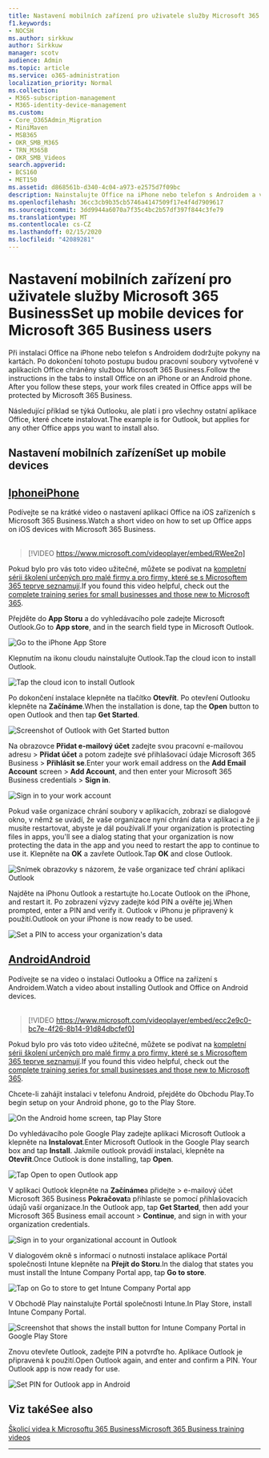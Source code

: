 ```yaml
---
title: Nastavení mobilních zařízení pro uživatele služby Microsoft 365 Business
f1.keywords:
- NOCSH
ms.author: sirkkuw
author: Sirkkuw
manager: scotv
audience: Admin
ms.topic: article
ms.service: o365-administration
localization_priority: Normal
ms.collection:
- M365-subscription-management
- M365-identity-device-management
ms.custom:
- Core_O365Admin_Migration
- MiniMaven
- MSB365
- OKR_SMB_M365
- TRN_M365B
- OKR_SMB_Videos
search.appverid:
- BCS160
- MET150
ms.assetid: d868561b-d340-4c04-a973-e2575d7f09bc
description: Nainstalujte Office na iPhone nebo telefon s Androidem a vaše pracovní soubory v aplikacích Office budou chráněny Microsoftem 365 Firm.
ms.openlocfilehash: 36cc3cb9b35cb5746a4147509f17e4f4d7909617
ms.sourcegitcommit: 3dd9944a6070a7f35c4bc2b57df397f844c3fe79
ms.translationtype: MT
ms.contentlocale: cs-CZ
ms.lasthandoff: 02/15/2020
ms.locfileid: "42089281"
---
```

# <a name="set-up-mobile-devices-for-microsoft-365-business-users"></a><span data-ttu-id="0b082-103">Nastavení mobilních zařízení pro uživatele služby Microsoft 365 Business</span><span class="sxs-lookup"><span data-stu-id="0b082-103">Set up mobile devices for Microsoft 365 Business users</span></span>

<span data-ttu-id="0b082-p101">Při instalaci Office na iPhone nebo telefon s Androidem dodržujte pokyny na kartách. Po dokončení tohoto postupu budou pracovní soubory vytvořené v aplikacích Office chráněny službou Microsoft 365 Business.</span><span class="sxs-lookup"><span data-stu-id="0b082-p101">Follow the instructions in the tabs to install Office on an iPhone or an Android phone. After you follow these steps, your work files created in Office apps will be protected by Microsoft 365 Business.</span></span>

<span data-ttu-id="0b082-106">Následující příklad se týká Outlooku, ale platí i pro všechny ostatní aplikace Office, které chcete instalovat.</span><span class="sxs-lookup"><span data-stu-id="0b082-106">The example is for Outlook, but applies for any other Office apps you want to install also.</span></span>
  
## <a name="set-up-mobile-devices"></a><span data-ttu-id="0b082-107">Nastavení mobilních zařízení</span><span class="sxs-lookup"><span data-stu-id="0b082-107">Set up mobile devices</span></span>

## <a name="iphonetabiphone"></a>[<span data-ttu-id="0b082-108">Iphone</span><span class="sxs-lookup"><span data-stu-id="0b082-108">iPhone</span></span>](#tab/iPhone)
  
<span data-ttu-id="0b082-109">Podívejte se na krátké video o nastavení aplikací Office na iOS zařízeních s Microsoft 365 Business.</span><span class="sxs-lookup"><span data-stu-id="0b082-109">Watch a short video on how to set up Office apps on iOS devices with Microsoft 365 Business.</span></span><br><br>

> [!VIDEO https://www.microsoft.com/videoplayer/embed/RWee2n] 

<span data-ttu-id="0b082-110">Pokud bylo pro vás toto video užitečné, můžete se podívat na [kompletní sérii školení určených pro malé firmy a pro firmy, které se s Microsoftem 365 teprve seznamují](https://support.office.com/article/6ab4bbcd-79cf-4000-a0bd-d42ce4d12816).</span><span class="sxs-lookup"><span data-stu-id="0b082-110">If you found this video helpful, check out the [complete training series for small businesses and those new to Microsoft 365](https://support.office.com/article/6ab4bbcd-79cf-4000-a0bd-d42ce4d12816).</span></span>

<span data-ttu-id="0b082-111">Přejděte do **App Storu** a do vyhledávacího pole zadejte Microsoft Outlook.</span><span class="sxs-lookup"><span data-stu-id="0b082-111">Go to **App store**, and in the search field type in Microsoft Outlook.</span></span>
  
![Go to the iPhone App Store](../media/886913de-76e5-4883-8ed0-4eb3ec06188f.png)
  
<span data-ttu-id="0b082-113">Klepnutím na ikonu cloudu nainstalujte Outlook.</span><span class="sxs-lookup"><span data-stu-id="0b082-113">Tap the cloud icon to install Outlook.</span></span>
  
![Tap the cloud icon to install Outlook](../media/665e1620-948a-4ab8-b914-dca49530142c.png)
  
<span data-ttu-id="0b082-115">Po dokončení instalace klepněte na tlačítko **Otevřít**. Po otevření Outlooku klepněte na **Začínáme**.</span><span class="sxs-lookup"><span data-stu-id="0b082-115">When the installation is done, tap the **Open** button to open Outlook and then tap **Get Started**.</span></span>
  
![Screenshot of Outlook with Get Started button](../media/005bedec-ae50-4d75-b3bb-e7cef9e2561c.png)
  
<span data-ttu-id="0b082-117">Na obrazovce **Přidat e-mailový účet** zadejte svou pracovní e-mailovou adresu \> **Přidat účet** a potom zadejte své přihlašovací údaje Microsoft 365 Business \> **Přihlásit se**.</span><span class="sxs-lookup"><span data-stu-id="0b082-117">Enter your work email address on the **Add Email Account** screen \> **Add Account**, and then enter your Microsoft 365 Business credentials \> **Sign in**.</span></span>
  
![Sign in to your work account](../media/3cef1fb5-7bec-4d3d-8542-872b731ce19f.png)
  
<span data-ttu-id="0b082-119">Pokud vaše organizace chrání soubory v aplikacích, zobrazí se dialogové okno, v němž se uvádí, že vaše organizace nyní chrání data v aplikaci a že ji musíte restartovat, abyste je dál používali.</span><span class="sxs-lookup"><span data-stu-id="0b082-119">If your organization is protecting files in apps, you'll see a dialog stating that your organization is now protecting the data in the app and you need to restart the app to continue to use it.</span></span> <span data-ttu-id="0b082-120">Klepněte na **OK** a zavřete Outlook.</span><span class="sxs-lookup"><span data-stu-id="0b082-120">Tap **OK** and close Outlook.</span></span> 
  
![Snímek obrazovky s názorem, že vaše organizace teď chrání aplikaci Outlook](../media/fb4c1c84-b1e9-42e1-8070-c13dcf79fb09.png)
  
<span data-ttu-id="0b082-122">Najděte na iPhonu Outlook a restartujte ho.</span><span class="sxs-lookup"><span data-stu-id="0b082-122">Locate Outlook on the iPhone, and restart it.</span></span> <span data-ttu-id="0b082-123">Po zobrazení výzvy zadejte kód PIN a ověřte jej.</span><span class="sxs-lookup"><span data-stu-id="0b082-123">When prompted, enter a PIN and verify it.</span></span> <span data-ttu-id="0b082-124">Outlook v iPhonu je připravený k použití.</span><span class="sxs-lookup"><span data-stu-id="0b082-124">Outlook on your iPhone is now ready to be used.</span></span>
  
![Set a PIN to access your organization's data](../media/64f2630b-3164-47a4-9dd6-ca0c29ed5fb3.png)
  
## <a name="androidtabandroid"></a>[<span data-ttu-id="0b082-126">Android</span><span class="sxs-lookup"><span data-stu-id="0b082-126">Android</span></span>](#tab/Android)
  
<span data-ttu-id="0b082-127">Podívejte se na video o instalaci Outlooku a Office na zařízení s Androidem.</span><span class="sxs-lookup"><span data-stu-id="0b082-127">Watch a video about installing Outlook and Office on Android devices.</span></span><br><br>

> [!VIDEO https://www.microsoft.com/videoplayer/embed/ecc2e9c0-bc7e-4f26-8b14-91d84dbcfef0] 

<span data-ttu-id="0b082-128">Pokud bylo pro vás toto video užitečné, můžete se podívat na [kompletní sérii školení určených pro malé firmy a pro firmy, které se s Microsoftem 365 teprve seznamují](https://support.office.com/article/6ab4bbcd-79cf-4000-a0bd-d42ce4d12816).</span><span class="sxs-lookup"><span data-stu-id="0b082-128">If you found this video helpful, check out the [complete training series for small businesses and those new to Microsoft 365](https://support.office.com/article/6ab4bbcd-79cf-4000-a0bd-d42ce4d12816).</span></span>

<span data-ttu-id="0b082-129">Chcete-li zahájit instalaci v telefonu Android, přejděte do Obchodu Play.</span><span class="sxs-lookup"><span data-stu-id="0b082-129">To begin setup on your Android phone, go to the Play Store.</span></span>
  
![On the Android home screen, tap Play Store](../media/93df88e7-c778-40e1-b35e-868ca6e97f6c.png)
  
<span data-ttu-id="0b082-131">Do vyhledávacího pole Google Play zadejte aplikaci Microsoft Outlook a klepněte na **Instalovat**.</span><span class="sxs-lookup"><span data-stu-id="0b082-131">Enter Microsoft Outlook in the Google Play search box and tap **Install**.</span></span> <span data-ttu-id="0b082-132">Jakmile outlook provádí instalaci, klepněte na **Otevřít**.</span><span class="sxs-lookup"><span data-stu-id="0b082-132">Once Outlook is done installing, tap **Open**.</span></span>
  
![Tap Open to open Outlook app](../media/8b4c5937-8875-4b5a-a5b6-b8c6c9cd6240.png)
  
<span data-ttu-id="0b082-134">V aplikaci Outlook klepněte na **Začínáme**a přidejte \> e-mailový účet Microsoft 365 Business **Pokračovat**a přihlaste se pomocí přihlašovacích údajů vaší organizace.</span><span class="sxs-lookup"><span data-stu-id="0b082-134">In the Outlook app, tap **Get Started**, then add your Microsoft 365 Business email account \> **Continue**, and sign in with your organization credentials.</span></span>
  
![Sign in to your organizational account in Outlook](../media/18f67c66-4bab-4b99-94bd-080839312e29.png)
  
<span data-ttu-id="0b082-136">V dialogovém okně s informací o nutnosti instalace aplikace Portál společnosti Intune klepněte na **Přejít do Storu**.</span><span class="sxs-lookup"><span data-stu-id="0b082-136">In the dialog that states you must install the Intune Company Portal app, tap **Go to store**.</span></span>
  
![Tap on Go to store to get Intune Company Portal app](../media/a702d712-5622-45dd-a511-b1adaee63071.png)
  
<span data-ttu-id="0b082-138">V Obchodě Play nainstalujte Portál společnosti Intune.</span><span class="sxs-lookup"><span data-stu-id="0b082-138">In Play Store, install Intune Company Portal.</span></span>
  
![Screenshot that shows the install button for Intune Company Portal in Google Play Store](../media/5e0408f2-3f37-44dd-80ed-13ca2ac6df0c.png)
  
<span data-ttu-id="0b082-p105">Znovu otevřete Outlook, zadejte PIN a potvrďte ho. Aplikace Outlook je připravená k použití.</span><span class="sxs-lookup"><span data-stu-id="0b082-p105">Open Outlook again, and enter and confirm a PIN. Your Outlook app is now ready for use.</span></span>
  
![Set  PIN for Outlook app in Android](../media/edb91afb-f1ed-451a-bc6b-8ccba664e055.png)

## <a name="see-also"></a><span data-ttu-id="0b082-143">Viz také</span><span class="sxs-lookup"><span data-stu-id="0b082-143">See also</span></span>

[<span data-ttu-id="0b082-144">Školicí videa k Microsoftu 365 Business</span><span class="sxs-lookup"><span data-stu-id="0b082-144">Microsoft 365 Business training videos</span></span>](https://support.office.com/article/6ab4bbcd-79cf-4000-a0bd-d42ce4d12816)

---
